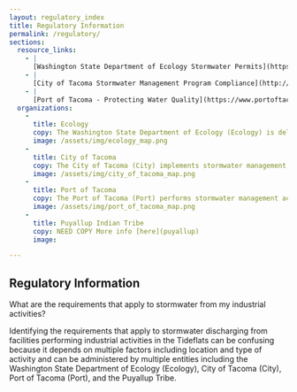 ```yaml
---
layout: regulatory_index
title: Regulatory Information
permalink: /regulatory/
sections:
  resource_links:
    - |
      [Washington State Department of Ecology Stormwater Permits](https://ecology.wa.gov/Regulations-Permits/Permits-certifications/Stormwater-general-permits/Industrial-stormwater-permit)
    - |
      [City of Tacoma Stormwater Management Program Compliance](http://www.rrstormwater.com/city-tacoma-stormwater-management-regulation-compliance)
    - |
      [Port of Tacoma - Protecting Water Quality](https://www.portoftacoma.com/community/environment/water-quality)
  organizations:
    -
      title: Ecology
      copy: The Washington State Department of Ecology (Ecology) is delegated by the USEPA as the state water pollution control agency to administer the National Pollutant Discharge Elimination System (NPDES) and wastewater discharge programs for Washington State that includes permits for facilities performing industrial activities. Ecology has developed an industrial stormwater general permit as well as specific permits for various types of facilities performing industrial activities. Additional information on Ecology’s industrial stormwater permits is provided [here](ecology).
      image: /assets/img/ecology_map.png
    -
      title: City of Tacoma
      copy: The City of Tacoma (City) implements stormwater management activities within the City boundaries in accordance with the NPDES Stormwater Permit for Phase I Municipalities (MS4) that the City has received from Ecology. The City, as part of its permit activities, performs source control activities that includes industrial activities. Additional information on the City of Tacoma’s industrial stormwater requirements is provide [here](tacoma).
      image: /assets/img/city_of_tacoma_map.png
    -
      title: Port of Tacoma
      copy: The Port of Tacoma (Port) performs stormwater management activities on Port properties in accordance with a Phase I MS4 NPDES Permit from Ecology. Under the NPDES permit, the Port is responsible for complying with applicable requirements for the storm sewers it owns or operates, including on tenant-occupied properties. Generally, industrial activities are performed on Port properties. The Port and some Port tenants are also covered by ISGPs. Additional information on the Port’s industrial stormwater requirements is provided [here](port).
      image: /assets/img/port_of_tacoma_map.png
    -
      title: Puyallup Indian Tribe
      copy: NEED COPY More info [here](puyallup)
      image:

---
```


## Regulatory Information

What are the requirements that apply to stormwater from my industrial activities?

Identifying the requirements that apply to stormwater discharging from facilities performing industrial activities in the Tideflats can be confusing because it depends on multiple factors including location and type of activity and can be administered by multiple entities including the Washington State Department of Ecology (Ecology), City of Tacoma (City), Port of Tacoma (Port), and the Puyallup Tribe.
